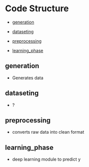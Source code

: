 # Code Structure

- [generation](generation)

- [dataseting](dataseting)

- [preprocessing](preprocessing)

- [learning_phase](learning_phase)



## generation

- Generates data


## dataseting

- ?


## preprocessing

- converts raw data into clean format

## learning_phase

- deep learning module to predict y